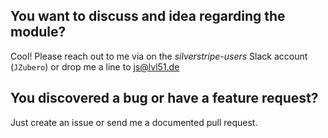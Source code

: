 ## You want to discuss and idea regarding the module?
Cool! Please reach out to me via on the *silverstripe-users* Slack account (`JZubero`) or drop me a line to js@lvl51.de

## You discovered a bug or have a feature request?
Just create an issue or send me a documented pull request.
